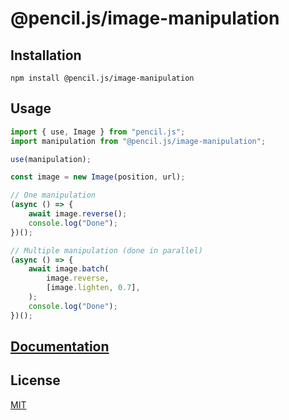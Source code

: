 # @pencil.js/image-manipulation


## Installation

    npm install @pencil.js/image-manipulation


## Usage

```js
import { use, Image } from "pencil.js";
import manipulation from "@pencil.js/image-manipulation";

use(manipulation);

const image = new Image(position, url);

// One manipulation
(async () => {
    await image.reverse();
    console.log("Done");
})();

// Multiple manipulation (done in parallel)
(async () => {
    await image.batch(
        image.reverse,
        [image.lighten, 0.7],
    );
    console.log("Done");
})();
```


## [Documentation](documentation.md)


## License

[MIT](license)
